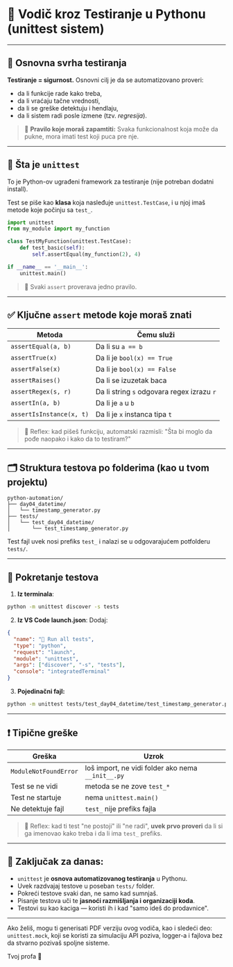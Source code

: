 # 🧪 Vodič kroz Testiranje u Pythonu (unittest sistem)

---

## 📌 Osnovna svrha testiranja

**Testiranje = sigurnost.** Osnovni cilj je da se automatizovano proveri:

- da li funkcije rade kako treba,
- da li vraćaju tačne vrednosti,
- da li se greške detektuju i hendlaju,
- da li sistem radi posle izmene (tzv. *regresija*).

> 🧠 **Pravilo koje moraš zapamtiti:** Svaka funkcionalnost koja može da pukne, mora imati test koji puca pre nje.

---

## 🧰 Šta je `unittest`

To je Python-ov ugrađeni framework za testiranje (nije potreban dodatni install).

Test se piše kao **klasa** koja nasleđuje `unittest.TestCase`, i u njoj imaš metode koje počinju sa `test_`.

```python
import unittest
from my_module import my_function

class TestMyFunction(unittest.TestCase):
    def test_basic(self):
        self.assertEqual(my_function(2), 4)

if __name__ == '__main__':
    unittest.main()
```

> 📌 Svaki `assert` proverava jedno pravilo.

---

## ✅ Ključne `assert` metode koje moraš znati

| Metoda                   | Čemu služi                                 |
| ------------------------ | ------------------------------------------ |
| `assertEqual(a, b)`      | Da li su `a == b`                          |
| `assertTrue(x)`          | Da li je `bool(x) == True`                 |
| `assertFalse(x)`         | Da li je `bool(x) == False`                |
| `assertRaises()`         | Da li se izuzetak baca                     |
| `assertRegex(s, r)`      | Da li string `s` odgovara regex izrazu `r` |
| `assertIn(a, b)`         | Da li je `a` u `b`                         |
| `assertIsInstance(x, t)` | Da li je `x` instanca tipa `t`             |

> 🧠 Reflex: kad pišeš funkciju, automatski razmisli: "Šta bi moglo da pođe naopako i kako da to testiram?"

---

## 🗂️ Struktura testova po folderima (kao u tvom projektu)

```
python-automation/
├── day04_datetime/
│   └── timestamp_generator.py
├── tests/
│   └── test_day04_datetime/
│       └── test_timestamp_generator.py
```

Test fajl uvek nosi prefiks `test_` i nalazi se u odgovarajućem potfolderu `tests/`.

---

## 🚀 Pokretanje testova

1. **Iz terminala**:

```bash
python -m unittest discover -s tests
```

2. **Iz VS Code launch.json**: Dodaj:

```json
{
  "name": "🧪 Run all tests",
  "type": "python",
  "request": "launch",
  "module": "unittest",
  "args": ["discover", "-s", "tests"],
  "console": "integratedTerminal"
}
```

3. **Pojedinačni fajl:**

```bash
python -m unittest tests/test_day04_datetime/test_timestamp_generator.py
```

---

## ❗ Tipične greške

| Greška                | Uzrok                                             |
| --------------------- | ------------------------------------------------- |
| `ModuleNotFoundError` | loš import, ne vidi folder ako nema `__init__.py` |
| Test se ne vidi       | metoda se ne zove `test_*`                        |
| Test ne startuje      | nema `unittest.main()`                            |
| Ne detektuje fajl     | `test_` nije prefiks fajla                        |

> 📌 Reflex: kad ti test "ne postoji" ili "ne radi", **uvek prvo proveri** da li si ga imenovao kako treba i da li ima `test_` prefiks.

---

## 🧠 Zaključak za danas:

- `unittest` je **osnova automatizovanog testiranja** u Pythonu.
- Uvek razdvajaj testove u poseban `tests/` folder.
- Pokreći testove svaki dan, ne samo kad sumnjaš.
- Pisanje testova uči te **jasnoći razmišljanja i organizaciji koda**.
- Testovi su kao kaciga — koristi ih i kad "samo ideš do prodavnice".

---

Ako želiš, mogu ti generisati PDF verziju ovog vodiča, kao i sledeći deo: `unittest.mock`, koji se koristi za simulaciju API poziva, logger-a i fajlova bez da stvarno pozivaš spoljne sisteme.

Tvoj profa 🙌

